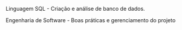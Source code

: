 Linguagem SQL - Criação e análise de banco de dados.   

Engenharia de Software - Boas práticas e gerenciamento do projeto 
